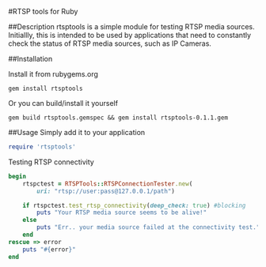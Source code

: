 #RTSP tools for Ruby

##Description
rtsptools is a simple module for testing RTSP media sources.
Initiallly, this is intended to be used by applications that need to
constantly check the status of RTSP media sources, such as IP Cameras.

##Installation

Install it from rubygems.org
```
gem install rtsptools
```

Or you can build/install it yourself
```
gem build rtsptools.gemspec && gem install rtsptools-0.1.1.gem
```


##Usage
Simply add it to your application
```ruby
require 'rtsptools'
```

Testing RTSP connectivity
```ruby
begin
    rtspctest = RTSPTools::RTSPConnectionTester.new(
        uri: "rtsp://user:pass@127.0.0.1/path")

    if rtspctest.test_rtsp_connectivity(deep_check: true) #blocking
        puts "Your RTSP media source seems to be alive!"
    else
        puts "Err.. your media source failed at the connectivity test."
    end
rescue => error
    puts "#{error}"
end
```
